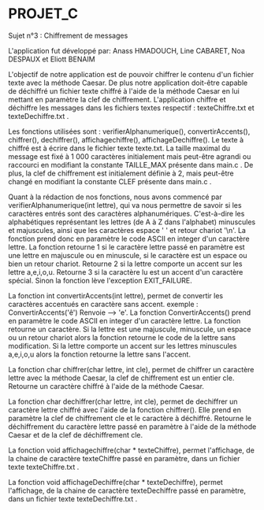 # PROJET_C

Sujet n°3 : Chiffrement de messages

L'application fut développé par: Anass HMADOUCH, Line CABARET, Noa DESPAUX et Eliott BENAIM

L'objectif de notre application est de pouvoir chiffrer le contenu d'un fichier texte avec la méthode Caesar. De plus notre application doit-être capable de déchiffré un fichier texte chiffré à l'aide de la méthode Caesar en lui mettant en paramètre la clef de chiffrement.
L'application chiffre et déchiffre les messages dans les fichiers textes respectif : texteChiffre.txt et texteDechiffre.txt .

Les fonctions utilisées sont : verifierAlphanumerique(), convertirAccents(), chiffrer(), dechiffrer(), affichagechiffre(), affichageDechiffre().
Le texte à chiffré est à écrire dans le fichier texte texte.txt. La taille maximal du message est fixé à 1 000 caractères initialement mais peut-être agrandi ou raccourci en modifiant la constante TAILLE_MAX présente dans main.c . De plus, la clef de chiffrement est initialement définie à 2, mais peut-être changé en modifiant la constante CLEF présente dans main.c .

Quant à la rédaction de nos fonctions, nous avons commencé par verifierAlphanumerique(int lettre), qui va nous permettre de savoir si les caractères entrés sont des caractères alphanumériques. C'est-à-dire les alphabétiques représentant les lettres (de A à Z dans l'alphabet) minuscules et majuscules, ainsi que les caractères espace ' ' et retour chariot '\n'. La fonction prend donc en paramètre le code ASCII en integer d'un caractère lettre.
La fonction retourne 1 si le caractère lettre passé en paramètre est une lettre en majuscule ou en minuscule, si le caractère est un espace ou bien un retour chariot.
Retourne 2 si la lettre comporte un accent sur les lettre a,e,i,o,u.
Retourne 3 si la caractère lu est un accent d'un caractère spécial.
Sinon la fonction lève l'exception EXIT_FAILURE.

La fonction int convertirAccents(int lettre), permet de convertir les caractères accentués en caractère sans accent.
exemple : ConvertirAccents('ê') Renvoie --> 'e'.
La fonction ConvertirAccents() prend en paramètre le code ASCII en integer d'un caractère lettre.
La fonction retourne un caractère.
Si la lettre est une majuscule, minuscule, un espace ou un retour chariot alors la fonction retourne le code de la lettre sans modification.
Si la lettre comporte un accent sur les lettres minuscules a,e,i,o,u alors la fonction retourne la lettre sans l'accent.

La fonction char chiffrer(char lettre, int cle), permet de chiffrer un caractère lettre avec la méthode Caesar, la clef de chiffrement est un entier cle.
Retourne un caractère chiffré à l'aide de la méthode Caesar.

La fonction char dechiffrer(char lettre, int cle), permet de dechiffrer un caractère lettre chiffré avec l'aide de la fonction chiffrer(). Elle prend en paramètre la clef de chiffrement cle et le caractère à déchiffré.
Retourne le déchiffrement du caractère lettre passé en paramètre à l'aide de la méthode Caesar et de la clef de déchiffrement cle.

La fonction void affichagechiffre(char * texteChiffre), permet l'affichage, de la chaine de caractère texteChiffre passé en paramètre, dans un fichier texte texteChiffre.txt .

La fonction void affichageDechiffre(char * texteDechiffre), permet l'affichage, de la chaine de caractère texteDechiffre passé en paramètre, dans un fichier texte texteDechiffre.txt .
